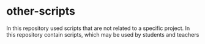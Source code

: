 # other-scripts
In this repository used scripts that are not related to a specific project. 
 In this repository contain scripts, which may be used by students and teachers
